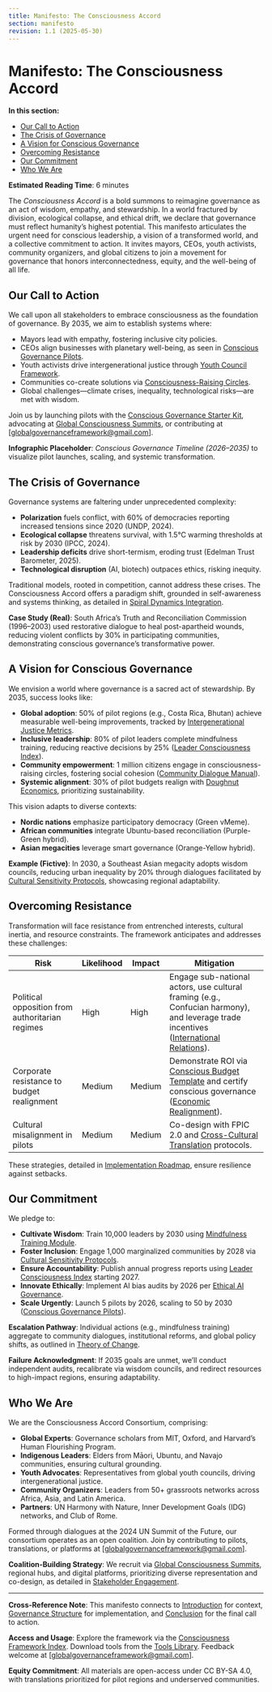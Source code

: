 ```yaml
---
title: Manifesto: The Consciousness Accord
section: manifesto
revision: 1.1 (2025-05-30)
---
```


# Manifesto: The Consciousness Accord

**In this section:**
- [Our Call to Action](#our-call-to-action)
- [The Crisis of Governance](#the-crisis-of-governance)
- [A Vision for Conscious Governance](#a-vision-for-conscious-governance)
- [Overcoming Resistance](#overcoming-resistance)
- [Our Commitment](#our-commitment)
- [Who We Are](#who-we-are)

**Estimated Reading Time**: 6 minutes

The *Consciousness Accord* is a bold summons to reimagine governance as an act of wisdom, empathy, and stewardship. In a world fractured by division, ecological collapse, and ethical drift, we declare that governance must reflect humanity’s highest potential. This manifesto articulates the urgent need for conscious leadership, a vision of a transformed world, and a collective commitment to action. It invites mayors, CEOs, youth activists, community organizers, and global citizens to join a movement for governance that honors interconnectedness, equity, and the well-being of all life.

## <a id="our-call-to-action"></a>Our Call to Action
We call upon all stakeholders to embrace consciousness as the foundation of governance. By 2035, we aim to establish systems where:
- Mayors lead with empathy, fostering inclusive city policies.
- CEOs align businesses with planetary well-being, as seen in [Conscious Governance Pilots](/framework/docs/consciousness#13-implementation-roadmap).
- Youth activists drive intergenerational justice through [Youth Council Framework](/framework/tools/consciousness/youth-council-framework-en.pdf).
- Communities co-create solutions via [Consciousness-Raising Circles](/framework/docs/consciousness#07-community-engagement).
- Global challenges—climate crises, inequality, technological risks—are met with wisdom.

Join us by launching pilots with the [Conscious Governance Starter Kit](/framework/tools/consciousness/conscious-governance-starter-kit-en.zip), advocating at [Global Consciousness Summits](/framework/docs/consciousness#13-implementation-roadmap), or contributing at [globalgovernanceframework@gmail.com].

**Infographic Placeholder**: *Conscious Governance Timeline (2026–2035)* to visualize pilot launches, scaling, and systemic transformation.

## <a id="the-crisis-of-governance"></a>The Crisis of Governance
Governance systems are faltering under unprecedented complexity:
- **Polarization** fuels conflict, with 60% of democracies reporting increased tensions since 2020 (UNDP, 2024).
- **Ecological collapse** threatens survival, with 1.5°C warming thresholds at risk by 2030 (IPCC, 2024).
- **Leadership deficits** drive short-termism, eroding trust (Edelman Trust Barometer, 2025).
- **Technological disruption** (AI, biotech) outpaces ethics, risking inequity.

Traditional models, rooted in competition, cannot address these crises. The Consciousness Accord offers a paradigm shift, grounded in self-awareness and systems thinking, as detailed in [Spiral Dynamics Integration](/framework/docs/consciousness#05-spiral-dynamics).

**Case Study (Real)**: South Africa’s Truth and Reconciliation Commission (1996–2003) used restorative dialogue to heal post-apartheid wounds, reducing violent conflicts by 30% in participating communities, demonstrating conscious governance’s transformative power.

## <a id="a-vision-for-conscious-governance"></a>A Vision for Conscious Governance
We envision a world where governance is a sacred act of stewardship. By 2035, success looks like:
- **Global adoption**: 50% of pilot regions (e.g., Costa Rica, Bhutan) achieve measurable well-being improvements, tracked by [Intergenerational Justice Metrics](/framework/tools/consciousness/intergenerational-justice-metrics-framework-en.pdf).
- **Inclusive leadership**: 80% of pilot leaders complete mindfulness training, reducing reactive decisions by 25% ([Leader Consciousness Index](/framework/tools/consciousness/leader-consciousness-index-guide-en.pdf)).
- **Community empowerment**: 1 million citizens engage in consciousness-raising circles, fostering social cohesion ([Community Dialogue Manual](/framework/tools/consciousness/community-dialogue-manual-en.pdf)).
- **Systemic alignment**: 30% of pilot budgets realign with [Doughnut Economics](/framework/docs/consciousness#06-economic-realignment), prioritizing sustainability.

This vision adapts to diverse contexts:
- **Nordic nations** emphasize participatory democracy (Green vMeme).
- **African communities** integrate Ubuntu-based reconciliation (Purple-Green hybrid).
- **Asian megacities** leverage smart governance (Orange-Yellow hybrid).

**Example (Fictive)**: In 2030, a Southeast Asian megacity adopts wisdom councils, reducing urban inequality by 20% through dialogues facilitated by [Cultural Sensitivity Protocols](/framework/tools/consciousness/cultural-sensitivity-protocols-en.pdf), showcasing regional adaptability.

## <a id="overcoming-resistance"></a>Overcoming Resistance
Transformation will face resistance from entrenched interests, cultural inertia, and resource constraints. The framework anticipates and addresses these challenges:

| Risk | Likelihood | Impact | Mitigation |
|------|------------|--------|------------|
| Political opposition from authoritarian regimes | High | High | Engage sub-national actors, use cultural framing (e.g., Confucian harmony), and leverage trade incentives ([International Relations](/framework/docs/consciousness#17-international-relations)). |
| Corporate resistance to budget realignment | Medium | Medium | Demonstrate ROI via [Conscious Budget Template](/framework/tools/consciousness/conscious-budget-template-en.pdf) and certify conscious governance ([Economic Realignment](/framework/docs/consciousness#06-economic-realignment)). |
| Cultural misalignment in pilots | Medium | Medium | Co-design with FPIC 2.0 and [Cross-Cultural Translation](/framework/docs/consciousness#12-cross-cultural-translation) protocols. |

These strategies, detailed in [Implementation Roadmap](/framework/docs/consciousness#13-implementation-roadmap), ensure resilience against setbacks.

## <a id="our-commitment"></a>Our Commitment
We pledge to:
- **Cultivate Wisdom**: Train 10,000 leaders by 2030 using [Mindfulness Training Module](/framework/tools/consciousness/mindfulness-training-en.pdf).
- **Foster Inclusion**: Engage 1,000 marginalized communities by 2028 via [Cultural Sensitivity Protocols](/framework/tools/consciousness/cultural-sensitivity-protocols-en.pdf).
- **Ensure Accountability**: Publish annual progress reports using [Leader Consciousness Index](/framework/tools/consciousness/leader-consciousness-index-guide-en.pdf) starting 2027.
- **Innovate Ethically**: Implement AI bias audits by 2026 per [Ethical AI Governance](/framework/docs/consciousness#11-ethical-ai-governance).
- **Scale Urgently**: Launch 5 pilots by 2026, scaling to 50 by 2030 ([Conscious Governance Pilots](/framework/docs/consciousness#13-implementation-roadmap)).

**Escalation Pathway**: Individual actions (e.g., mindfulness training) aggregate to community dialogues, institutional reforms, and global policy shifts, as outlined in [Theory of Change](/framework/docs/consciousness#05-theory-of-change).

**Failure Acknowledgment**: If 2035 goals are unmet, we’ll conduct independent audits, recalibrate via wisdom councils, and redirect resources to high-impact regions, ensuring adaptability.

## <a id="who-we-are"></a>Who We Are
We are the Consciousness Accord Consortium, comprising:
- **Global Experts**: Governance scholars from MIT, Oxford, and Harvard’s Human Flourishing Program.
- **Indigenous Leaders**: Elders from Māori, Ubuntu, and Navajo communities, ensuring cultural grounding.
- **Youth Advocates**: Representatives from global youth councils, driving intergenerational justice.
- **Community Organizers**: Leaders from 50+ grassroots networks across Africa, Asia, and Latin America.
- **Partners**: UN Harmony with Nature, Inner Development Goals (IDG) networks, and Club of Rome.

Formed through dialogues at the 2024 UN Summit of the Future, our consortium operates as an open coalition. Join by contributing to pilots, translations, or platforms at [globalgovernanceframework@gmail.com].

**Coalition-Building Strategy**: We recruit via [Global Consciousness Summits](/framework/docs/consciousness#13-implementation-roadmap), regional hubs, and digital platforms, prioritizing diverse representation and co-design, as detailed in [Stakeholder Engagement](/framework/docs/consciousness#07-community-engagement).

---

**Cross-Reference Note**: This manifesto connects to [Introduction](/framework/docs/consciousness#01-introduction) for context, [Governance Structure](/framework/docs/consciousness#01-governance-structure) for implementation, and [Conclusion](/framework/docs/consciousness#15-conclusion) for the final call to action.

**Access and Usage**: Explore the framework via the [Consciousness Framework Index](/framework/docs/consciousness/index). Download tools from the [Tools Library](/framework/tools/consciousness). Feedback welcome at [globalgovernanceframework@gmail.com].

**Equity Commitment**: All materials are open-access under CC BY-SA 4.0, with translations prioritized for pilot regions and underserved communities.